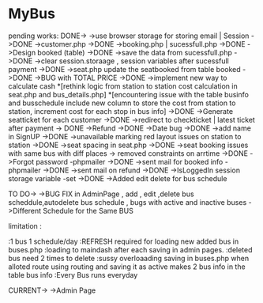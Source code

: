 # MyBus
pending works: 
DONE->
->use browser storage for storing email | Session ->DONE
->customer.php ->DONE
->booking.php | sucessfull.php ->DONE
->Design booked (table) ->DONE
->save the data from sucessfull.php ->DONE
->clear session.storaage , session variables after sucessfull payment ->DONE
->seat.php update the seatbooked from table booked ->DONE
->BUG with TOTAL PRICE ->DONE
->implement new way to calculate cash *[rethink logic from station to station cost calculation in seat.php and bus_details.php] *[encountering issue with the table businfo and busschedule include new column to store the cost from station to station, increment cost for each stop in bus info] ->DONE
->Generate seatticket for each customer ->DONE
->redirect to checkticket | latest ticket after payment -> DONE
->Refund ->DONE
->Date bug ->DONE
->add name in SignUP ->DONE
->unavailable marking red layout issues on station to station ->DONE
->seat spacing in seat.php ->DONE
->seat booking issues with same bus with diff places -> removed constraints on arrtime ->DONE
->Forgot password -phpmailer ->DONE
->sent mail for booked info -phpmailer ->DONE
->sent mail on refund ->DONE
->IsLoggedIn session storage variable -set ->DONE
->Added edit delete for bus schedule


TO DO->
->BUG FIX in AdminPage , add , edit ,delete bus scheddule,autodelete bus schedule , bugs with active and inactive buses
->Different Schedule for the Same BUS

limitation :

:1 bus 1 schedule/day
:REFRESH required for loading new added bus in buses.php
:loading to maindash after each saving in admin pages.
:deleted bus need 2 times to delete 
:sussy overloaading saving in buses.php when alloted route using routing and saving it as active makes 2 bus info in the table bus info
:Every Bus runs everyday




CURRENT->
->Admin Page